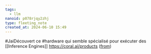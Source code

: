 ```yaml
---
tags:
  - llm
nanoid: p078rjqy2zhj
type: fleeting_note
created_at: 2024-06-10 15:49
---
```

#JaiDécouvert ce #hardware qui semble spécialisé pour exécuter des [[Inference Engines]] https://coral.ai/products ([from](https://old.reddit.com/r/LocalLLaMA/comments/12o96hf/has_anyone_used_llama_with_a_tpu_instead_of_gpu/))
